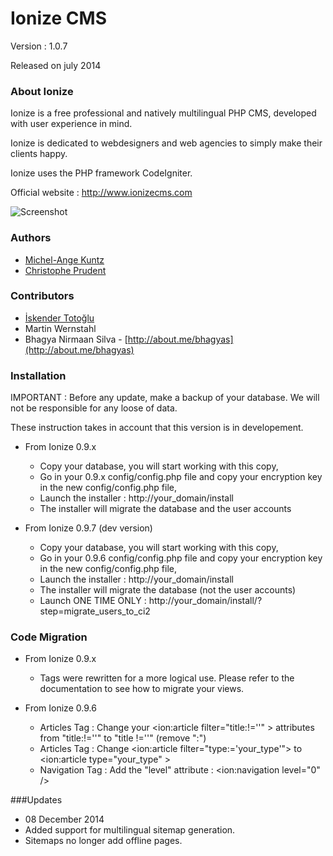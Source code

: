 Ionize CMS
=======================

Version : 1.0.7

Released on july 2014

### About Ionize

Ionize is a free professional and natively multilingual PHP CMS, developed with user experience in mind.

Ionize is dedicated to webdesigners and web agencies to simply make their clients happy.

Ionize uses the PHP framework CodeIgniter.

Official website : http://www.ionizecms.com

![Screenshot](https://github.com/ionize/ionize/raw/master/files/screenshot_ionize_dashboard.jpg)

### Authors

* [Michel-Ange Kuntz](http://www.partikule.net)
* [Christophe Prudent](http://www.toopixel.ch)

### Contributors
* [İskender Totoğlu](http://www.altivebir.com.tr)
* Martin Wernstahl
* Bhagya Nirmaan Silva - [http://about.me/bhagyas](http://about.me/bhagyas)

### Installation

IMPORTANT : Before any update, make a backup of your database.
We will not be responsible for any loose of data.

These instruction takes in account that this version is in developement.

* From Ionize 0.9.x
  * Copy your database, you will start working with this copy,
  * Go in your 0.9.x config/config.php file and copy your encryption key in the new config/config.php file,
  * Launch the installer : http://your_domain/install
  * The installer will migrate the database and the user accounts


* From Ionize 0.9.7 (dev version)
  * Copy your database, you will start working with this copy,
  * Go in your 0.9.6 config/config.php file and copy your encryption key in the new config/config.php file,
  * Launch the installer : http://your_domain/install
  * The installer will migrate the database (not the user accounts)
  * Launch ONE TIME ONLY : http://your_domain/install/?step=migrate_users_to_ci2
  

### Code Migration

* From Ionize 0.9.x
  * Tags were rewritten for a more logical use. Please refer to the documentation to see how to migrate your views.

* From Ionize 0.9.6
  * Articles Tag : Change your <ion:article filter="title:!=''" > attributes from "title:!=''" to "title !=''" (remove ":")
  * Articles Tag : Change <ion:article filter="type:='your_type'"> to  <ion:article type="your_type" >
  * Navigation Tag : Add the "level" attribute : <ion:navigation level="0" />

###Updates
* 08 December 2014
 * Added support for multilingual sitemap generation.
 * Sitemaps no longer add offline pages.
 